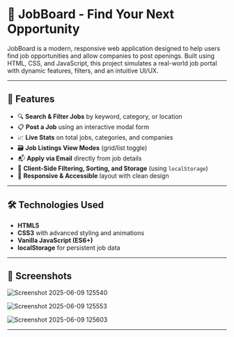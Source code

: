 # 💼 JobBoard - Find Your Next Opportunity

JobBoard is a modern, responsive web application designed to help users find job opportunities and allow companies to post openings. Built using HTML, CSS, and JavaScript, this project simulates a real-world job portal with dynamic features, filters, and an intuitive UI/UX.

---

## 🚀 Features

- 🔍 **Search & Filter Jobs** by keyword, category, or location
- 📋 **Post a Job** using an interactive modal form
- 📈 **Live Stats** on total jobs, categories, and companies
- 🗃️ **Job Listings View Modes** (grid/list toggle)
- 📬 **Apply via Email** directly from job details
- 🧠 **Client-Side Filtering, Sorting, and Storage** (using `localStorage`)
- 🧩 **Responsive & Accessible** layout with clean design

---

## 🛠️ Technologies Used

- **HTML5**
- **CSS3** with advanced styling and animations
- **Vanilla JavaScript (ES6+)**
- **localStorage** for persistent job data

---

## 📸 Screenshots
![Screenshot 2025-06-09 125540](https://github.com/user-attachments/assets/eb4665ff-0626-47f5-92b1-487aadffd296)

![Screenshot 2025-06-09 125553](https://github.com/user-attachments/assets/3922f0c0-412e-496c-bd09-ee847f026cbc)

![Screenshot 2025-06-09 125603](https://github.com/user-attachments/assets/4051229d-195c-4dda-bae5-3439256e8ce6)



---



